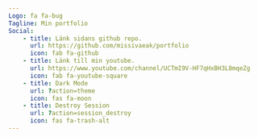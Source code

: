 ```yaml
---
Logo: fa fa-bug
Tagline: Min portfolio
Social:
    - title: Länk sidans github repo.
      url: https://github.com/missivaeak/portfolio
      icon: fab fa-github
    - title: Länk till min youtube.
      url: https://www.youtube.com/channel/UCTmI9V-HF7qHxBH3L8mqeZg
      icon: fab fa-youtube-square
    - title: Dark Mode
      url: ?action=theme
      icon: fas fa-moon
    - title: Destroy Session
      url: ?action=session_destroy
      icon: fas fa-trash-alt
---
```


<!--- Logo: image/bee.png?w=150 --->